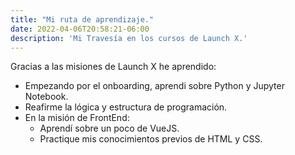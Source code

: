 ```yaml
---
title: "Mi ruta de aprendizaje."
date: 2022-04-06T20:58:21-06:00
description: 'Mi Travesía en los cursos de Launch X.'
---
```


Gracias a las misiones de Launch X he aprendido:
- Empezando por el onboarding, aprendi sobre Python y Jupyter Notebook.
- Reafirme la lógica y estructura de programación.
- En la misión de FrontEnd:
    - Aprendí sobre un poco de VueJS.
    - Practique mis conocimientos previos de HTML y CSS.
    